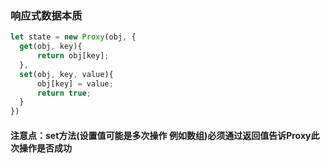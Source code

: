 ### 响应式数据本质
```js
let state = new Proxy(obj, {
  get(obj, key){
      return obj[key];
  },
  set(obj, key, value){
      obj[key] = value;
      return true;
  }
})
```

#### 注意点：set方法(设置值可能是多次操作 例如数组)必须通过返回值告诉Proxy此次操作是否成功
